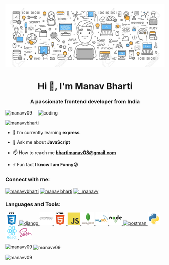 ![logo](https://github.com/manavv09/manavv09/blob/main/banner.jpg)

<h1 align="center">Hi 👋, I'm Manav Bharti</h1>
<h3 align="center">A passionate frontend developer from India</h3>
<img align="right" alt="coding" width="400" src=https://media1.giphy.com/media/v1.Y2lkPTc5MGI3NjExb3BhbDd4OGNjNjRiZXM3bGxjNHNnaHExeW9yY3RqOHMwMGUyMjBscCZlcD12MV9pbnRlcm5hbF9naWZfYnlfaWQmY3Q9Zw/wLNuW1tCKRiPmDV5Y4/giphy.gif>

<p align="left"> <img src="https://komarev.com/ghpvc/?username=manavv09&label=Profile%20views&color=0e75b6&style=flat" alt="manavv09" /> </p>

<p align="left"> <a href="https://twitter.com/manavvbharti" target="blank"><img src="https://img.shields.io/twitter/follow/manavvbharti?logo=twitter&style=for-the-badge" alt="manavvbharti" /></a> </p>

- 🌱 I’m currently learning **express**

- 💬 Ask me about **JavaScript**

- 📫 How to reach me **bhartimanav08@gmail.com**

- ⚡ Fun fact **I know I am Funny😜**

<h3 align="left">Connect with me:</h3>
<p align="left">
<a href="https://twitter.com/manavvbharti" target="blank"><img align="center" src="https://raw.githubusercontent.com/rahuldkjain/github-profile-readme-generator/master/src/images/icons/Social/twitter.svg" alt="manavvbharti" height="30" width="40" /></a>
<a href="https://linkedin.com/in/manav bharti" target="blank"><img align="center" src="https://raw.githubusercontent.com/rahuldkjain/github-profile-readme-generator/master/src/images/icons/Social/linked-in-alt.svg" alt="manav bharti" height="30" width="40" /></a>
<a href="https://instagram.com/_.manavv" target="blank"><img align="center" src="https://raw.githubusercontent.com/rahuldkjain/github-profile-readme-generator/master/src/images/icons/Social/instagram.svg" alt="_.manavv" height="30" width="40" /></a>
</p>

<h3 align="left">Languages and Tools:</h3>
<p align="left"> <a href="https://www.w3schools.com/css/" target="_blank" rel="noreferrer"> <img src="https://raw.githubusercontent.com/devicons/devicon/master/icons/css3/css3-original-wordmark.svg" alt="css3" width="40" height="40"/> </a> <a href="https://www.djangoproject.com/" target="_blank" rel="noreferrer"> <img src="https://cdn.worldvectorlogo.com/logos/django.svg" alt="django" width="40" height="40"/> </a> <a href="https://expressjs.com" target="_blank" rel="noreferrer"> <img src="https://raw.githubusercontent.com/devicons/devicon/master/icons/express/express-original-wordmark.svg" alt="express" width="40" height="40"/> </a> <a href="https://www.w3.org/html/" target="_blank" rel="noreferrer"> <img src="https://raw.githubusercontent.com/devicons/devicon/master/icons/html5/html5-original-wordmark.svg" alt="html5" width="40" height="40"/> </a> <a href="https://developer.mozilla.org/en-US/docs/Web/JavaScript" target="_blank" rel="noreferrer"> <img src="https://raw.githubusercontent.com/devicons/devicon/master/icons/javascript/javascript-original.svg" alt="javascript" width="40" height="40"/> </a> <a href="https://www.mongodb.com/" target="_blank" rel="noreferrer"> <img src="https://raw.githubusercontent.com/devicons/devicon/master/icons/mongodb/mongodb-original-wordmark.svg" alt="mongodb" width="40" height="40"/> </a> <a href="https://www.mysql.com/" target="_blank" rel="noreferrer"> <img src="https://raw.githubusercontent.com/devicons/devicon/master/icons/mysql/mysql-original-wordmark.svg" alt="mysql" width="40" height="40"/> </a> <a href="https://nodejs.org" target="_blank" rel="noreferrer"> <img src="https://raw.githubusercontent.com/devicons/devicon/master/icons/nodejs/nodejs-original-wordmark.svg" alt="nodejs" width="40" height="40"/> </a> <a href="https://postman.com" target="_blank" rel="noreferrer"> <img src="https://www.vectorlogo.zone/logos/getpostman/getpostman-icon.svg" alt="postman" width="40" height="40"/> </a> <a href="https://www.python.org" target="_blank" rel="noreferrer"> <img src="https://raw.githubusercontent.com/devicons/devicon/master/icons/python/python-original.svg" alt="python" width="40" height="40"/> </a> <a href="https://reactjs.org/" target="_blank" rel="noreferrer"> <img src="https://raw.githubusercontent.com/devicons/devicon/master/icons/react/react-original-wordmark.svg" alt="react" width="40" height="40"/> </a> <a href="https://sass-lang.com" target="_blank" rel="noreferrer"> <img src="https://raw.githubusercontent.com/devicons/devicon/master/icons/sass/sass-original.svg" alt="sass" width="40" height="40"/> </a> </p>

<p><img align="left" src="https://github-readme-stats.vercel.app/api/top-langs?username=manavv09&show_icons=true&locale=en&layout=compact" alt="manavv09" /></p>

<p>&nbsp;<img align="center" src="https://github-readme-stats.vercel.app/api?username=manavv09&show_icons=true&locale=en" alt="manavv09" /></p>

<p><img align="center" src="https://github-readme-streak-stats.herokuapp.com/?user=manavv09&" alt="manavv09" /></p>
